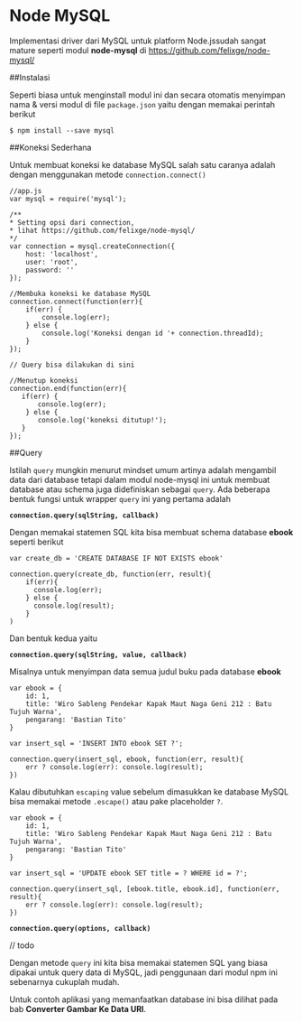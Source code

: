 # Node MySQL

Implementasi driver dari MySQL untuk platform Node.jssudah sangat mature seperti modul **node-mysql** di https://github.com/felixge/node-mysql/


##Instalasi

Seperti biasa untuk menginstall modul ini dan secara otomatis menyimpan nama & versi modul di file `package.json` yaitu dengan memakai perintah berikut


    $ npm install --save mysql


##Koneksi Sederhana

Untuk membuat koneksi ke database MySQL salah satu caranya adalah dengan menggunakan metode `connection.connect()`


    //app.js
    var mysql = require('mysql');
    
    /**
    * Setting opsi dari connection, 
    * lihat https://github.com/felixge/node-mysql/
    */
    var connection = mysql.createConnection({
        host: 'localhost',
        user: 'root',
        password: ''
    });
    
    //Membuka koneksi ke database MySQL
    connection.connect(function(err){
        if(err) {
            console.log(err);
        } else {
            console.log('Koneksi dengan id '+ connection.threadId);
        }
    });
    
    // Query bisa dilakukan di sini

    //Menutup koneksi
    connection.end(function(err){
       if(err) {
           console.log(err);
        } else {
           console.log('koneksi ditutup!');
       }
    });

    
##Query

Istilah `query` mungkin menurut mindset umum artinya adalah mengambil data dari database tetapi dalam modul node-mysql ini untuk membuat database atau schema juga didefiniskan sebagai `query`. Ada beberapa bentuk fungsi untuk wrapper `query` ini yang pertama adalah

**`connection.query(sqlString, callback)`** 

Dengan memakai statemen SQL kita bisa membuat schema database **ebook** seperti berikut
   
    var create_db = 'CREATE DATABASE IF NOT EXISTS ebook'
    
    connection.query(create_db, function(err, result){
        if(err){
          console.log(err);
        } else {
          console.log(result);
        }
    )
    
    
Dan bentuk kedua yaitu

**`connection.query(sqlString, value, callback)`** 


Misalnya untuk menyimpan data semua judul buku pada database **ebook**

    var ebook = {
        id: 1,
        title: 'Wiro Sableng Pendekar Kapak Maut Naga Geni 212 : Batu Tujuh Warna',
        pengarang: 'Bastian Tito'
    }
    
    var insert_sql = 'INSERT INTO ebook SET ?';
    
    connection.query(insert_sql, ebook, function(err, result){
        err ? console.log(err): console.log(result);
    })
    
Kalau dibutuhkan `escaping` value sebelum dimasukkan ke database MySQL bisa memakai metode `.escape()` atau pake placeholder `?`.

    var ebook = {
        id: 1,
        title: 'Wiro Sableng Pendekar Kapak Maut Naga Geni 212 : Batu Tujuh Warna',
        pengarang: 'Bastian Tito'
    }
    
    var insert_sql = 'UPDATE ebook SET title = ? WHERE id = ?';
    
    connection.query(insert_sql, [ebook.title, ebook.id], function(err, result){
        err ? console.log(err): console.log(result);
    })
    

**`connection.query(options, callback)`** 

// todo

Dengan metode `query` ini kita bisa memakai statemen SQL yang biasa dipakai untuk query data di MySQL, jadi penggunaan dari modul npm ini sebenarnya cukuplah mudah.

Untuk contoh aplikasi yang memanfaatkan database ini bisa dilihat pada bab **Converter Gambar Ke Data URI**.

